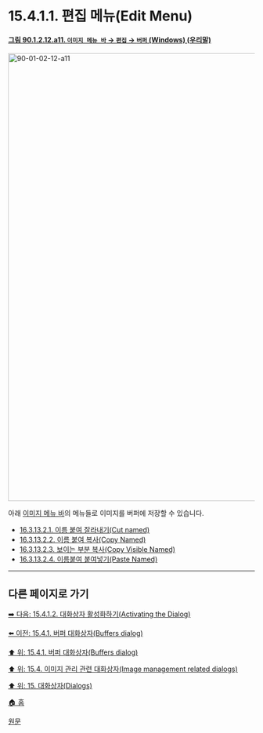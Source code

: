 # 15.4.1.1. 편집 메뉴(Edit Menu)
<a id="90-01-02-12-a11"></a>

#### [그림 90.1.2.12.a11. `이미지 메뉴 바` → `편집` → `버퍼` (Windows) (우리말)](./90-01-02-12-buffer.md#90-01-02-12-a11)
<img width="678" height="914" alt="90-01-02-12-a11" src="https://github.com/user-attachments/assets/ecb5d5be-1694-4625-9f7b-542473696c9b" />

아래 [이미지 메뉴 바](./19-glossaryx-image_menu_bar.md)의 메뉴들로 이미지를 버퍼에 저장할 수 있습니다.

- [16.3.13.2.1. 이름 붙여 잘라내기(Cut named)](./16-03-13-02-01-cut_named.md)
- [16.3.13.2.2. 이름 붙여 복사(Copy Named)](./16-03-13-02-02-copy_named.md)
- [16.3.13.2.3. 보이는 부분 복사(Copy Visible Named)](./16-03-13-02-03-copy_visible_named.md)
- [16.3.13.2.4. 이름붙여 붙여넣기(Paste Named)](./16-03-13-02-04-paste_named.md)

***

## 다른 페이지로 가기

[➡️ 다음: 15.4.1.2. 대화상자 활성화하기(Activating the Dialog)](./15-04-01-02-activating_the_dialog.md)

[⬅️ 이전: 15.4.1. 버퍼 대화상자(Buffers dialog)](./15-04-01-00-buffers-dialog.md)

[⬆️ 위: 15.4.1. 버퍼 대화상자(Buffers dialog)](./15-04-01-00-buffers-dialog.md)

[⬆️ 위: 15.4. 이미지 관리 관련 대화상자(Image management related dialogs)](./15-04-00-image-management-related-dialogs.md)

[⬆️ 위: 15. 대화상자(Dialogs)](./15-00-dialogs.md)

[🏠 홈](./00-home.md)

[원문](https://docs.gimp.org/2.10/ko/gimp-dialogs-management.html#gimp-buffer-dialog)